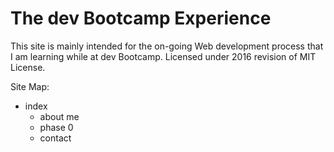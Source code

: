 # The dev Bootcamp Experience
This site is mainly intended for the on-going Web development process that I am learning while at dev Bootcamp. Licensed under 2016 revision of MIT License. 

Site Map:

* index
  * about me
  * phase 0
  * contact